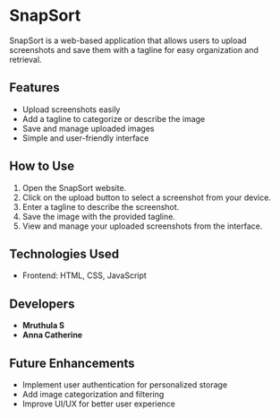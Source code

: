 # SnapSort

SnapSort is a web-based application that allows users to upload screenshots and save them with a tagline for easy organization and retrieval.

## Features
- Upload screenshots easily
- Add a tagline to categorize or describe the image
- Save and manage uploaded images
- Simple and user-friendly interface

## How to Use
1. Open the SnapSort website.
2. Click on the upload button to select a screenshot from your device.
3. Enter a tagline to describe the screenshot.
4. Save the image with the provided tagline.
5. View and manage your uploaded screenshots from the interface.

## Technologies Used
- Frontend: HTML, CSS, JavaScript

## Developers
- **Mruthula S**
- **Anna Catherine**

## Future Enhancements
- Implement user authentication for personalized storage
- Add image categorization and filtering
- Improve UI/UX for better user experience








 
 

